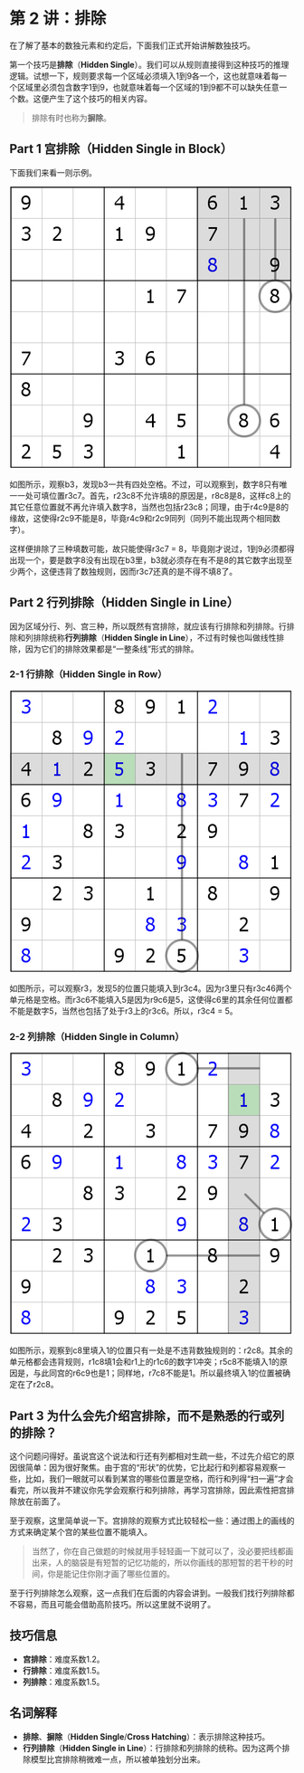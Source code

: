 # 第 2 讲：排除

在了解了基本的数独元素和约定后，下面我们正式开始讲解数独技巧。

第一个技巧是**排除**（**Hidden Single**）。我们可以从规则直接得到这种技巧的推理逻辑。试想一下，规则要求每一个区域必须填入1到9各一个，这也就意味着每一个区域里必须包含数字1到9，也就意味着每一个区域的1到9都不可以缺失任意一个数。这便产生了这个技巧的相关内容。

> 排除有时也称为**摒除**。

## Part 1 宫排除（Hidden Single in Block）

下面我们来看一则示例。

![](.gitbook/assets/01-gong-pai-chu-%20%281%29.png)

如图所示，观察b3，发现b3一共有四处空格。不过，可以观察到，数字8只有唯一一处可填位置r3c7。首先，r23c8不允许填8的原因是，r8c8是8，这样c8上的其它任意位置就不再允许填入数字8，当然也包括r23c8；同理，由于r4c9是8的缘故，这使得r2c9不能是8，毕竟r4c9和r2c9同列（同列不能出现两个相同数字）。

这样便排除了三种填数可能，故只能使得r3c7 = 8，毕竟刚才说过，1到9必须都得出现一个，要是数字8没有出现在b3里，b3就必须存在有不是8的其它数字出现至少两个，这便违背了数独规则，因而r3c7还真的是不得不填8了。

## Part 2 行列排除（Hidden Single in Line）

因为区域分行、列、宫三种，所以既然有宫排除，就应该有行排除和列排除。行排除和列排除统称**行列排除**（**Hidden Single in Line**），不过有时候也叫做线性排除，因为它们的排除效果都是“一整条线”形式的排除。

### 2-1 行排除（Hidden Single in Row）

![](.gitbook/assets/02-hang-pai-chu-%20%281%29.png)

如图所示，可以观察r3，发现5的位置只能填入到r3c4。因为r3里只有r3c46两个单元格是空格。而r3c6不能填入5是因为r9c6是5，这使得c6里的其余任何位置都不能是数字5，当然也包括了处于r3上的r3c6。所以，r3c4 = 5。

### 2-2 列排除（Hidden Single in Column）

![](.gitbook/assets/03-lie-pai-chu-%20%281%29.png)

如图所示，观察到c8里填入1的位置只有一处是不违背数独规则的：r2c8。其余的单元格都会违背规则，r1c8填1会和r1上的r1c6的数字1冲突；r5c8不能填入1的原因是，与此同宫的r6c9也是1；同样地，r7c8不能是1。所以最终填入1的位置被确定在了r2c8。

## Part 3 为什么会先介绍宫排除，而不是熟悉的行或列的排除？

这个问题问得好。虽说宫这个说法和行还有列都相对生疏一些，不过先介绍它的原因很简单：因为很好聚焦。由于宫的“形状”的优势，它比起行和列都容易观察一些，比如，我们一眼就可以看到某宫的哪些位置是空格，而行和列得“扫一遍”才会看完，所以我并不建议你先学会观察行和列排除，再学习宫排除，因此索性把宫排除放在前面了。

至于观察，这里简单说一下。宫排除的观察方式比较轻松一些：通过图上的画线的方式来确定某个宫的某些位置不能填入。

> 当然了，你在自己做题的时候就用手轻轻画一下就可以了，没必要把线都画出来，人的脑袋是有短暂的记忆功能的，所以你画线的那短暂的若干秒的时间，你是能记住你刚才画了哪些位置的。

至于行列排除怎么观察，这一点我们在后面的内容会讲到。一般我们找行列排除都不容易，而且可能会借助高阶技巧。所以这里就不说明了。

## 技巧信息

* **宫排除**：难度系数1.2。
* **行排除**：难度系数1.5。
* **列排除**：难度系数1.5。

## 名词解释

* **排除**、**摒除**（**Hidden Single**/**Cross Hatching**）：表示排除这种技巧。
* **行列排除**（**Hidden Single in Line**）：行排除和列排除的统称。因为这两个排除模型比宫排除稍微难一点，所以被单独划分出来。

